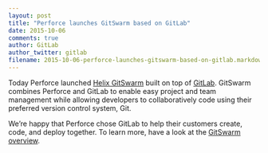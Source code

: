 ```yaml
---
layout: post
title: "Perforce launches GitSwarm based on GitLab"
date: 2015-10-06
comments: true
author: GitLab
author_twitter: gitlab
filename: 2015-10-06-perforce-launches-gitswarm-based-on-gitlab.markdown
---
```


Today Perforce launched [Helix GitSwarm](http://techcrunch.com/2015/10/06/new-perforce-tool-gives-developers-what-they-love-and-it-what-it-needs/) built on top of [GitLab](http://about.gitlab.com). GitSwarm combines Perforce and GitLab to enable easy project and team management while allowing developers to collaboratively code using their preferred version control system, Git. 

We’re happy that Perforce chose GitLab to help their customers create, code, and deploy together. To learn more, have a look at the [GitSwarm overview](http://www.perforce.com/gitswarm).